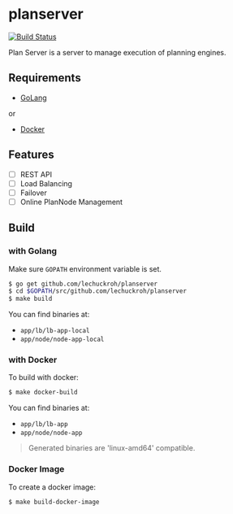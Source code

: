 # planserver
[![Build Status](https://travis-ci.org/lechuckroh/planserver.svg?branch=develop)](https://travis-ci.org/lechuckroh/planserver)

Plan Server is a server to manage execution of planning engines.

## Requirements
* [GoLang](https://golang.org/)

or

* [Docker](https://www.docker.com/)

## Features

- [ ] REST API
- [ ] Load Balancing 
- [ ] Failover
- [ ] Online PlanNode Management

## Build
### with Golang
Make sure `GOPATH` environment variable is set.
```bash
$ go get github.com/lechuckroh/planserver
$ cd $GOPATH/src/github.com/lechuckroh/planserver
$ make build
```

You can find binaries at:
* `app/lb/lb-app-local`
* `app/node/node-app-local`

### with Docker
To build with docker:
```bash
$ make docker-build
```

You can find binaries at:
* `app/lb/lb-app`
* `app/node/node-app`

> Generated binaries are 'linux-amd64' compatible.

### Docker Image
To create a docker image:
```bash
$ make build-docker-image
```
